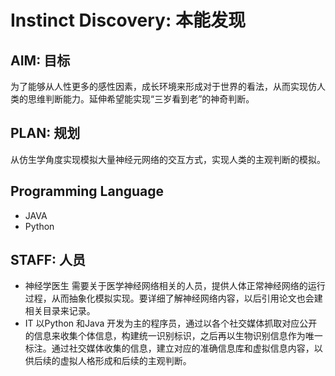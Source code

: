 # Instinct Discovery: 本能发现 # 
## AIM: 目标 ##
  为了能够从人性更多的感性因素，成长环境来形成对于世界的看法，从而实现仿人类的思维判断能力。延伸希望能实现“三岁看到老”的神奇判断。
## PLAN: 规划 ##
  从仿生学角度实现模拟大量神经元网络的交互方式，实现人类的主观判断的模拟。
## Programming Language ##
  + JAVA 
  + Python
## STAFF: 人员 ##
  + 神经学医生
    需要关于医学神经网络相关的人员，提供人体正常神经网络的运行过程，从而抽象化模拟实现。要详细了解神经网络内容，以后引用论文也会建相关目录来记录。
  + IT
    以Python 和Java 开发为主的程序员，通过以各个社交媒体抓取对应公开的信息来收集个体信息，构建统一识别标识，之后再以生物识别信息作为唯一标注。通过社交媒体收集的信息，建立对应的准确信息库和虚拟信息内容，以供后续的虚拟人格形成和后续的主观判断。
  
